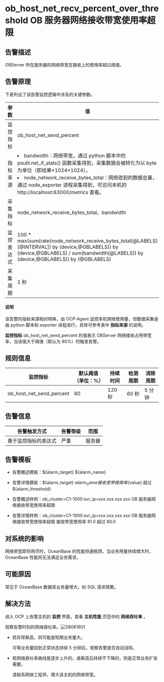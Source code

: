 ob_host_net_recv_percent_over_threshold OB 服务器网络接收带宽使用率超限 
==============================================================================



**告警描述** 
-----------------------------

OBServer 所在服务器的网络带宽在接收上的使用率超过阈值。

告警原理 
-------------------------

下表列出了该告警监控逻辑中涉及的关键参数。


|  参数   |                                                                                                                                                     值                                                                                                                                                     |
|-------|-----------------------------------------------------------------------------------------------------------------------------------------------------------------------------------------------------------------------------------------------------------------------------------------------------------|
| 监控指标  | ob_host_net_send_percent                                                                                                                                                                                                                                                                                  |
| 指标来源  | <li>bandwidth：网络带宽，通过 python 脚本中的 psutil.net_if_stats() 函数采集得到，采集数据会被转化为以 byte 为单位（即结果\*1024\*1024）。   </li><li> node_network_receive_bytes_total：网络收到的数据总量，通过 node_exporter 进程采集得到，可访问本机的 http://localhost:63000/metrics 查看。</li>    |
| 采集指标  | node_network_receive_bytes_total、bandwidth                                                                                                                                                                                                                                                                |
| 监控表达式 | 100 \* max(sum(rate(node_network_receive_bytes_total{@LABELS}\[@INTERVAL\]) by (device,@GBLABELS)) by (device,@GBLABELS) / sum(bandwidth{@LABELS}) by (device,@GBLABELS)) by (@GBLABELS)                                                                                                                  |
| 采集周期  | 1 秒                                                                                                                                                                                                                                                                                                       |


<main id="notice" type='explain'><h4>说明</h4><p>该告警的指标来源相对特殊，由 OCP-Agent 监控本机网络使用量，但数据采集是由 python 脚本和 exporter 进程进行，具体可参考表中 <b>指标来源</b> 的说明。</p></main>



**监控指标** ob_host_net_send_percent 的值表示 OBServer 网络接收占用带宽率，当该值大于阈值（默认为 80%）时触发告警。

**规则信息** 
-----------------------------



|           监控指标           | 默认阈值（单位：%） | 持续时间  | 检测周期 | 消除周期 |
|--------------------------|------------|-------|------|------|
| ob_host_net_send_percent | 80         | 120 秒 | 60 秒 | 5 分钟 |



**告警信息** 
-----------------------------



|   告警触发方式   | 告警等级 | 范围  |
|------------|------|-----|
| 基于监控指标的表达式 | 严重   | 服务器 |



**告警模板** 
-----------------------------

* 告警概述模板：${alarm_target} ${alarm_name}

  

* 告警详情模板：${alarm_target} ${alarm_name}接收宽带使用率${value} 超过 ${alarm_threshold}

  

* 告警概述样例：ob_cluster=C1-1000:svr_ip=xxx.xxx.xxx.xxx OB 服务器网络接收带宽使用率超限

  

* 告警详情样例：ob_cluster=C1-1000:svr_ip=xxx.xxx.xxx.xxx OB 服务器网络接收带宽使用率超限 接收带宽使用率 81.0 超过 80.0

  




**对系统的影响** 
-------------------------------

网络带宽即将用尽时，OceanBase 的性能将遇瓶颈，当业务用量持续增大时，OceanBase 性能将无法满足业务需求。

**可能原因** 
-----------------------------

常见于 OceanBase 数据库业务量增大，如 SQL 请求频繁。

解决方法 
-------------------------

进入 OCP 上告警主机的 **监控** 界面，查看 **主机性能** 页签中的 **网络吞吐率** 。

观察告警时刻的网络吞吐率。![08061601](https://help-static-aliyun-doc.aliyuncs.com/assets/img/zh-CN/9177829261/p302075.png)

* 若异常飙高，则可能是短期业务量大。

  可等业务量回到正常状态持续 5 分钟后，观察告警是否自动消除。
  

* 若网络吞吐率曲线是逐步上升的，或飙高后持续不下降的，则是正常业务扩张需要。

  请联系网络工程师，增大该主机的网络带宽。
  




